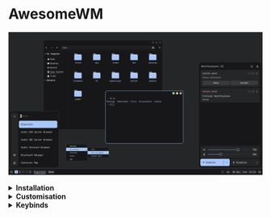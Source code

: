 # AwesomeWM

<p align="center">
    <img src="assets/awm.png">
</p>

<details>
<summary><b>Installation</b></summary>

#### 1. Install dependencies
```
xorg
xorg-xinit
awesome-git (aur)
luarocks
pulseaudio
pulseaudio-bluetooth
networkmanager
bluez
bluez-utils
picom
maim
zenity
alacritty
nemo
leafpad
eom
mpv
```
for example using [pikaur](https://github.com/actionless/pikaur) as an aur helper
```
$ pikaur -S xorg xorg-xinit awesome-git luarocks pulseaudio pulseaudio-bluetooth networkmanager bluez bluez-utils picom maim zenity alacritty nemo leafpad eom mpv
```

#### 2. Install lua modules

<div align="center">

| Module                                                            | Description                   |
| ----------------------------------------------------------------- | ----------------------------- |
| [luautf8](https://github.com/starwing/luautf8?tab=readme-ov-file) | Needed for text input widgets |

</div>

```
$ sudo luarocks install luautf8
```

#### 3. Start & enable `network manager` & `bluez` services

#### 4. Clone repo
```
$ git clone --depth 1 https://github.com/btvtkh/dotfiles.git
```

#### 5. Copy contens of `dotfiles/home` to your `home` folder (use `rsync` for example)
```
$ rsync -avhu ~/dotfiles/home/ ~/
```

#### 6. Download [JetBrainsMonoSlashed](https://github.com/sharpjs/JetBrainsMonoSlashed/releases) font and put it to `~/.fonts`

#### 7. Set `alacritty` as a default terminal
```
$ gio mime x-scheme-handler/terminal Alacritty.desktop
```

</details>

<details>
<summary><b>Customisation</b></summary>

#### 8. Edit `~/.config/awesome/user.lua` as you need

#### 9. Install icons and themes
1. Install `themix-full-git` from aur
2. Export icons and theme from user presets

#### 10. Install cursors ([source](https://github.com/charakterziffer/cursor-toolbox))
```
$ cd ~/dotfiles/extra/cursor-toolbox
$ ./make_dark.sh
$ cp -r Sharp-Cursors ~/.icons
```

#### 11. Apply firefox css
1. Search `about:config`.
2. `toolkit.legacyUserProfileCustomizations.stylesheets`, `layers.acceleration.force-enabled`, `gfx.webrender.all`, `svg.context-properties.content.enabled` change to `True`.
3. Copy `~/dotfiles/extra/mozilla/chrome` to `~/.mozilla/firefox/XXXXXXX.default-release/`.

</details>

<details>
<summary><b>Keybinds</b></summary>

<div align="center">

| Keybinding            | Description                              |
| --------------------- | ---------------------------------------- |
| `Mod+Shift+r`         | Restart awesomewm                        |
| `Mod+Tab`             | Switch to next client by index           |
| `Mod+Shift+Tab`       | Switch to previus client by index        |
| `Mod+Ctrl+Tab`        | Restore minimized client                 |
| `Mod+Shift+s`         | Swap with next client by index           |
| `Mod+Ctrl+s`          | Swap with previous client by index       |
| `Mod+Shift+a`         | Increase the number of master clients    |
| `Mod+Ctrl+a`          | Decrease the number of master clients    |
| `Mod+Shift+q`         | Increase the number of columns           |
| `Mod+Ctrl+q`          | Decrease the number of columns           |
| `Mod+Shift+e`         | Increase master width factor             |
| `Mod+Ctrl+e`          | Decrease master width factor             |
| `Mod+Ctrl+Shift+e`    | Reset master width factor                |
| `Mod+Space`           | Switch layout                            |
| `Mod+1...9`           | Only view tag                            |
| `Mod+Shift+1...9`     | Move focused client to tag               |
| `Mod+z`               | Close client                             |
| `Mod+x`               | (Un)Maximize client                      |
| `Mod+c`               | Minimize client                          |
| `Mod+v`               | Toggle client fullscreen                 |
| `Mod+b`               | Toggle client ontop                      |
| `Mod+m`               | Toggle client menu                       |
| `Mod+Ctrl+Return`     | Move client to master                    |
| `Mod+d`               | Open app launcher                        |
| `Mod+q`               | Open powermenu                           |
| `Mod+w`               | Open control panel                       |
| `Mod+e`               | Open day info panel                      |
| `Mod+Return`          | Open terminal                            |
| `Mod+Print`           | Take screenshot                          |
| `Mod+Shift+Print`     | Take screenshot area                     |

</div>

</details>
